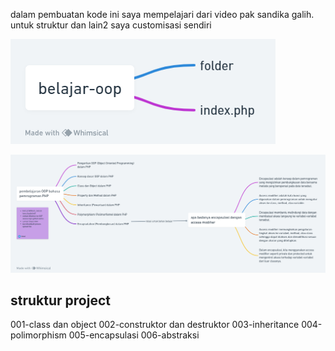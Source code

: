 
dalam pembuatan kode ini saya mempelajari dari video pak sandika galih.
untuk struktur dan lain2 saya customisasi sendiri

![struktur project-0 screenshot](img/struktur-folder-nanti-update.png)

![struktur project-1 screenshot](img/wimsical-smkti.png)

## struktur project
001-class dan object
002-construktor dan destruktor
003-inheritance
004-polimorphism
005-encapsulasi
006-abstraksi